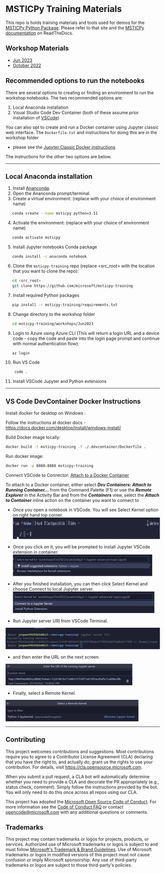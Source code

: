 # MSTICPy Training Materials

This repo is holds training materials and tools used for demos for the
[MSTICPy Python Package](https://github.com/microsoft/msticpy).
Please refer to that site and the [MSTICPy documentation](https://msticpy.readthedocs.io/) on
ReadTheDocs.


## Workshop Materials

- [Jun 2023](../workshops/Jun2023)
- [October 2022](../workshops/Oct2022)


## Recommended options to run the notebooks

There are several options to creating or finding an environment to run the
workshop notebooks. The two recommended options are:

1. Local Anaconda installation
2. Visual Studio Code Dev Container
(both of these assume prior installation of [VSCode](https://code.visualstudio.com/download))

You can also opt to create and run a Docker container using Jupyter classic web interface.
The `Dockerfile.txt` and instructions for doing this are in the workshop folder
- please see the [Jupyter Classic Docker instructions](./workshops/Jun2023/Docker_JupyterClassic.md)

The instructions for the other two options are below.

---

## Local Anaconda installation

1. Install [Ananconda](https://www.anaconda.com/download/).
2. Open the Ananconda prompt/terminal.
3. Create a virtual environment: (replace <msticpy> with your choice of environment name)
```bash
   conda create --name msticpy python=3.11
```
4. Activate the environment: (replace <msticpy> with your choice of environment name)
```bash
   conda activate msticpy
```
5. Install Jupyter notebooks Conda package
```bash
   conda install -c anaconda notebook
```
6. Clone the `msticpy-training` repo (replace <src_root> with the location that you want
   to clone the repo):
```bash
   cd <src_root>
   git clone https://github.com/microsoft/msticpy-training
```
7. Install required Python packages
```bash
   pip install -r msticpy-training/requirements.txt
```
8. Change directory to the workshop folder
```bash
   cd msticpy-training/workshops/Jun2023
```
9. Login to Azure using Azure CLI
   (This will return a login URL and a device code - copy the code and paste
   into the login page prompt and continue with normal authentication flow).
```bash
   az login
```
10. Run VS Code
```bash
    code .
```
11. Install VSCode Jupyter and Python extensions


---

## VS Code DevContainer Docker Instructions

Install docker for desktop on Windows :

Follow the instructions at docker docs - https://docs.docker.com/desktop/install/windows-install/

Build Docker image locally:

```bash
docker build -t msticpy-training -f ./.devcontainer/Dockerfile .
```
Run docker image:
```bash
docker run -p 8888:8888 msticpy-training
```

Connect VSCode to Connector: [Attach to a Docker Container](https://code.visualstudio.com/docs/remote/attach-container)

To attach to a Docker container, either select ***Dev Containers: Attach to Running Container...*** from the Command Palette (F1) or use the ***Remote Explorer*** in the Activity Bar and from the ***Containers*** view, select the ***Attach to Container*** inline action on the container you want to connect to

- Once you open a notebook in VSCode. You will see Select Kernel option on right hand top corner.
<img src="./workshops/Jun2023/media/Docker-01-Select-kernel.png"
alt="Docker Select Kernel"
title="Docker Select Kernel" height="70" />

- Once you click on it, you will be prompted to install Jupyter VSCode extension in container.
<img src="./workshops/Jun2023/media/Docker-02-Install-VSCode-Extension.png"
alt="Install VSCode extension"
title="Install VSCode extension" height="70" />

- After you finished installation, you can then click Select Kernel and choose Connect to local Jupyter server.
<img src="./workshops/Jun2023/media/Docker-03-Connect-to-Jupyter.png"
alt="Connect to Jupyter"
title="Connect to Jupyter" height="70" />

- Run Jupyter server URI from VSCode Terminal.

<img src="./workshops/Jun2023/media/Docker-04-Retrieve-Server-URL.png"
alt="Retrieve Server URL"
title="Retrieve Server URL" height="70" />

- and then enter the URL on the next screen.

<img src="./workshops/Jun2023/media/Docker-05-Enter-URI.png"
alt="Enter URI"
title="Enter URI" height="70" />

- Finally, select a Remote Kernel.

<img src="./workshops/Jun2023/media/Docker-06-Remote-Kernel.png"
alt="Remote Kernel"
title="Remote Kernel" height="70" />

---
## Contributing

This project welcomes contributions and suggestions.  Most contributions require you to agree to a
Contributor License Agreement (CLA) declaring that you have the right to, and actually do, grant us
the rights to use your contribution. For details, visit https://cla.opensource.microsoft.com.

When you submit a pull request, a CLA bot will automatically determine whether you need to provide
a CLA and decorate the PR appropriately (e.g., status check, comment). Simply follow the instructions
provided by the bot. You will only need to do this once across all repos using our CLA.

This project has adopted the [Microsoft Open Source Code of Conduct](https://opensource.microsoft.com/codeofconduct/).
For more information see the [Code of Conduct FAQ](https://opensource.microsoft.com/codeofconduct/faq/) or
contact [opencode@microsoft.com](mailto:opencode@microsoft.com) with any additional questions or comments.

## Trademarks

This project may contain trademarks or logos for projects, products, or services. Authorized use of Microsoft
trademarks or logos is subject to and must follow
[Microsoft's Trademark & Brand Guidelines](https://www.microsoft.com/en-us/legal/intellectualproperty/trademarks/usage/general).
Use of Microsoft trademarks or logos in modified versions of this project must not cause confusion or imply Microsoft sponsorship.
Any use of third-party trademarks or logos are subject to those third-party's policies.
